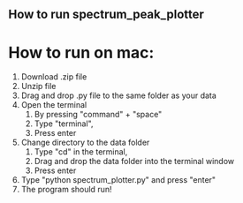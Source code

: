 ## How to run spectrum_peak_plotter

# How to run on mac:
1. Download .zip file
1. Unzip file
1. Drag and drop .py file to the same folder as your data
1. Open the terminal
    1. By pressing "command" + "space"
    1. Type "terminal",
    1. Press enter
1. Change directory to the data folder
    1. Type "cd" in the terminal,
    1. Drag and drop the data folder into the terminal window
    1. Press enter
1. Type "python spectrum_plotter.py" and press "enter"
1. The program should run!
